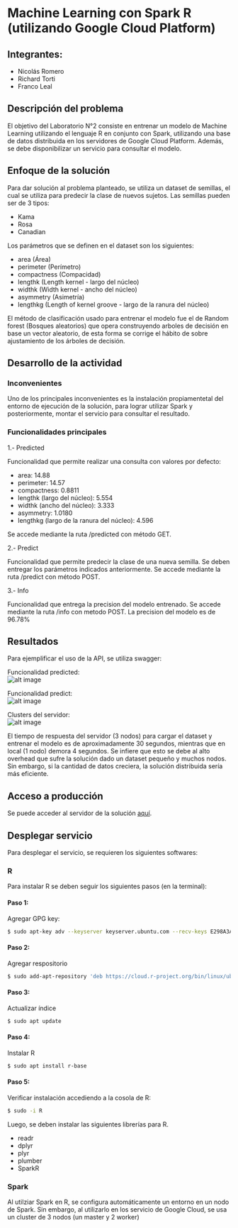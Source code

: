 # Machine Learning con Spark R (utilizando Google Cloud Platform)
## Integrantes:
- Nicolás Romero
- Richard Torti
- Franco Leal

## Descripción del problema
El objetivo del Laboratorio N°2 consiste en entrenar un modelo de Machine Learning utilizando el lenguaje R en conjunto con Spark, utilizando una base de datos distribuida en los servidores de Google Cloud Platform. Además, se debe disponibilizar un servicio para consultar el modelo.

## Enfoque de la solución
Para dar solución al problema planteado, se utiliza un dataset de semillas, el cual se utiliza para predecir la clase de nuevos sujetos.
Las semillas pueden ser de 3 tipos:
- Kama
- Rosa
- Canadian

Los parámetros que se definen en el dataset son los siguientes:
- area (Área)
- perimeter (Perímetro)
- compactness (Compacidad)
- lengthk (Length kernel - largo del núcleo)
- widthk (Width kernel - ancho del núcleo)
- asymmetry (Asimetría)
- lengthkg (Length of kernel groove - largo de la ranura del núcleo)

El método de clasificación usado para entrenar el modelo fue el de Random forest (Bosques aleatorios) que opera construyendo arboles de decisión en base un vector aleatorio, de esta forma se corrige el hábito de sobre ajustamiento de  los árboles de decisión.

## Desarrollo de la actividad

### Inconvenientes

Uno de los principales inconvenientes es la instalación propiamentetal del entorno de ejecución de la solución, para lograr utilizar Spark y posteriormente, montar el servicio para consultar el resultado.

### Funcionalidades principales

1.- Predicted

Funcionalidad que permite realizar una consulta con valores por defecto:
- area: 14.88
- perimeter: 14.57
- compactness: 0.8811
- lengthk (largo del núcleo): 5.554
- widthk (ancho del núcleo): 3.333
- asymmetry: 1.0180
- lengthkg (largo de la ranura del núcleo): 4.596

Se accede mediante la ruta /predicted con método GET.

2.- Predict

Funcionalidad que permite predecir la clase de una nueva semilla. Se deben entregar los parámetros indicados anteriormente.
Se accede mediante la ruta /predict con método POST.

3.- Info

Funcionalidad que entrega la precision del modelo entrenado. Se accede mediante la ruta /info con metodo POST.
La precision del modelo es de 96.78%

## Resultados

Para ejemplificar el uso de la API, se utiliza swagger:

Funcionalidad predicted:  
![alt image](https://i.ibb.co/9tGTkg9/Captura-de-pantalla-de-2019-05-21-00-39-26.png "Ejemplo predicted")

Funcionalidad predict:  
![alt image](https://i.ibb.co/qRhQdTN/Captura-de-pantalla-de-2019-05-21-01-08-13.png "Ejemplo predict")

Clusters del servidor:  
![alt image](https://i.ibb.co/234x9hN/Captura-de-pantalla-de-2019-05-21-00-57-14.png "N° clusters")

El tiempo de respuesta del servidor (3 nodos) para cargar el dataset y entrenar el modelo es de aproximadamente 30 segundos, mientras que en local (1 nodo) demora 4 segundos. Se infiere que esto se debe al alto overhead que sufre la solución dado un dataset pequeño y muchos nodos. Sin embargo, si la cantidad de datos creciera, la solución distribuida sería más eficiente.

## Acceso a producción

Se puede acceder al servidor de la solución [aquí](http://35.247.217.37:4104/).

## Desplegar servicio

Para desplegar el servicio, se requieren los siguientes softwares:

### R
Para instalar R se deben seguir los siguientes pasos (en la terminal):
#### Paso 1:
Agregar GPG key:
```sh
$ sudo apt-key adv --keyserver keyserver.ubuntu.com --recv-keys E298A3A825C0D65DFD57CBB651716619E084DAB9
```
#### Paso 2:
Agregar respositorio

```sh
$ sudo add-apt-repository 'deb https://cloud.r-project.org/bin/linux/ubuntu bionic-cran35/'
```

#### Paso 3:
Actualizar índice

```sh
$ sudo apt update
```

#### Paso 4:
Instalar R


```sh
$ sudo apt install r-base
```

#### Paso 5:
Verificar instalación accediendo a la cosola de R:
```sh
$ sudo -i R
```

Luego, se deben instalar las siguientes librerías para R.
- readr  
- dplyr  
- plyr 
- plumber
- SparkR

### Spark
Al utilziar Spark en R, se configura automáticamente un entorno en un nodo de Spark. Sin embargo, al utilizarlo en los servicio de Google Cloud, se usa un cluster de 3 nodos (un master y 2 worker)
